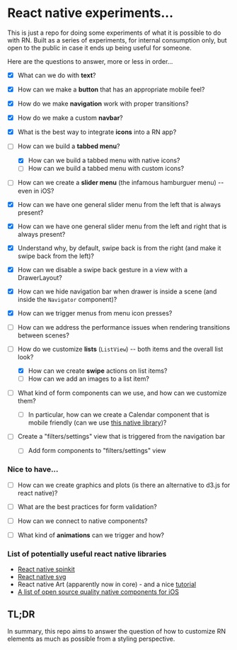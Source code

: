 # React native experiments...

This is just a repo for doing some experiments of what it is possible to do with RN. Built as a series of experiments, for internal consumption only, but open to the public in case it ends up being useful for someone.

Here are the questions to answer, more or less in order...

* [x] What can we do with **text**?

* [x] How can we make a **button** that has an appropriate mobile feel?

* [x] How do we make **navigation** work with proper transitions?
* [x] How do we make a custom **navbar**?

* [x] What is the best way to integrate **icons** into a RN app?

* [ ] How can we build a **tabbed menu**?
  * [x] How can we build a tabbed menu with native icons?
  * [ ] How can we build a tabbed menu with custom icons?

* [ ] How can we create a **slider menu** (the infamous hamburguer menu) -- even in iOS?
 * [x] How can we have one general slider menu from the left that is always present?
 * [x] How can we have one general slider menu from the left and right that is always present?
 * [x] Understand why, by default, swipe back is from the right (and make it swipe back from the left)?
 * [x] How can we disable a swipe back gesture in a view with a DrawerLayout?
 * [x] How can we hide navigation bar when drawer is inside a scene (and inside the `Navigator` component)?
 * [x] How can we trigger menus from menu icon presses?
 * [ ] How can we address the performance issues when rendering transitions
     between scenes?

* [ ] How do we customize **lists** (`ListView`) -- both items and the overall list look?
  * [x] How can we create **swipe** actions on list items?
  * [ ] How can we add an images to a list item?

* [ ] What kind of form components can we use, and how can we customize them?
  * [ ] In particular, how can we create a Calendar component that is mobile
   friendly (can we use [this native library](https://github.com/jivesoftware/PDTSimpleCalendar))?

* [ ] Create a "filters/settings" view that is triggered from the navigation bar
  * [ ] Add form components to "filters/settings" view

### Nice to have...

* [ ] How can we create graphics and plots (is there an alternative to d3.js for react native)?
* [ ] What are the best practices for form validation?
* [ ] How can we connect to native components?

* [ ] What kind of **animations** can we trigger and how?


### List of potentially useful react native libraries

* [React native spinkit](https://github.com/maxs15/react-native-spinkit)
* [React native svg](https://github.com/react-native-community/react-native-svg)
* React native Art (apparently now in core) - and a nice [tutorial](http://browniefed.com/blog/react-native-animated-with-react-art-firework-show/)
* [A list of open source quality native components for iOS](https://medium.com/app-coder-io/27-ios-open-source-libraries-to-skyrocket-your-development-301b67d3124c#.w3gsnhw7d)

## TL;DR

In summary, this repo aims to answer the question of how to customize RN elements as much as possible from a styling perspective.
